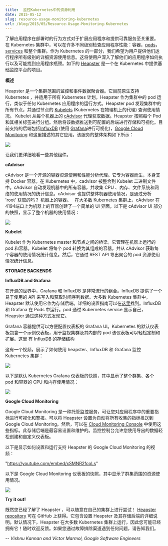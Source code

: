 ```yaml
---
title:  监控Kubernetes中的资源利用
date: 2015-05-12
slug: resource-usage-monitoring-kubernetes
url: /blog/2015/05/Resource-Usage-Monitoring-Kubernetes
---
```


<!--
---
title:  Resource Usage Monitoring in Kubernetes
date: 2015-05-12
slug: resource-usage-monitoring-kubernetes
url: /blog/2015/05/Resource-Usage-Monitoring-Kubernetes
---
-->

<!--
Understanding how an application behaves when deployed is crucial to scaling the application and providing a reliable service. In a Kubernetes cluster, application performance can be examined at many different levels: containers, [pods](http://kubernetes.io/docs/user-guide/pods), [services](http://kubernetes.io/docs/user-guide/services), and whole clusters. As part of Kubernetes we want to provide users with detailed resource usage information about their running applications at all these levels. This will give users deep insights into how their applications are performing and where possible application bottlenecks may be found. In comes [Heapster](https://github.com/kubernetes/heapster), a project meant to provide a base monitoring platform on Kubernetes.  
-->

了解应用程序在部署时的行为方式对于扩展应用程序和提供可靠服务至关重要。 在 Kubernetes 集群中，可以在许多不同级别检查应用程序性能：容器，[pods](http://kubernetes.io/docs/user-guide/pods)，[services](http://kubernetes.io/docs/user-guide/services) 和整个集群。作为 Kubernetes 的一部分，我们希望为用户提供他们运行程序所有级别的详细资源使用信息。这将使用户深入了解他们的应用程序如何执行以及可能找到应用程序瓶颈。如下的 [Heapster](https://github.com/kubernetes/heapster) 是一个在 Kubernetes 中提供基础监控平台的项目。


<!--
**Overview**  


Heapster is a cluster-wide aggregator of monitoring and event data. It currently supports Kubernetes natively and works on all Kubernetes setups. Heapster runs as a pod in the cluster, similar to how any Kubernetes application would run. The Heapster pod discovers all nodes in the cluster and queries usage information from the nodes’ [Kubelets](https://github.com/kubernetes/kubernetes/blob/master/DESIGN.md#kubelet), the on-machine Kubernetes agent. The Kubelet itself fetches the data from [cAdvisor](https://github.com/google/cadvisor). Heapster groups the information by pod along with the relevant labels. This data is then pushed to a configurable backend for storage and visualization. Currently supported backends include [InfluxDB](http://influxdb.com/) (with [Grafana](http://grafana.org/) for visualization), [Google Cloud Monitoring](https://cloud.google.com/monitoring/) and many others described in more details here. The overall architecture of the service can be seen below:  
-->

**概述**

Heapster 是一个集群范围的监控和事件数据聚合器。它目前原生支持 Kubernetes ，并适用于所有 Kubernetes 计划。Heapster 作为集群中的 pod 运行，类似于任何 Kubernetes 应用程序的运行方式。Heapster pod 发现集群中的所有节点，并通过节点的 [Kubelets](https://github.com/kubernetes/kubernetes/blob/master/DESIGN.md#kubelet) (Kubernetes 在物理机上的代理) 查询使用情况。 Kubelet 从每个机器上的 [cAdvisor](https://github.com/google/cadvisor) 代理获取数据。Heapster 按照每个 Pod 和其相关标签进行分组。然后将该数据推送到可配置的后端进行存储和可视化。目前支持的后端包括[InfluxDB](http://influxdb.com/) (使用 [Grafana](http://grafana.org/)进行可视化)，[Google Cloud Monitoring](https://cloud.google.com/monitoring/) 和这里描述的其它应用。该服务的整体架构如下所示：

[![](https://2.bp.blogspot.com/-6Bu15356Zqk/V4mGINP8eOI/AAAAAAAAAmk/-RwvkJUt4rY2cmjqYFBmRo25FQQPRb27ACEw/s640/monitoring-architecture.png)](https://2.bp.blogspot.com/-6Bu15356Zqk/V4mGINP8eOI/AAAAAAAAAmk/-RwvkJUt4rY2cmjqYFBmRo25FQQPRb27ACEw/s1600/monitoring-architecture.png)

<!--
Let’s look at some of the other components in more detail.
-->

让我们更详细地看一些其他组件。

<!--
**cAdvisor**

cAdvisor is an open source container resource usage and performance analysis agent. It is purpose built for containers and supports Docker containers natively. In Kubernetes, cadvisor is integrated into the Kubelet binary. cAdvisor auto-discovers all containers in the machine and collects CPU, memory, filesystem, and network usage statistics. cAdvisor also provides the overall machine usage by analyzing the ‘root’? container on the machine.

On most Kubernetes clusters, cAdvisor exposes a simple UI for on-machine containers on port 4194. Here is a snapshot of part of cAdvisor’s UI that shows the overall machine usage:  
-->

**cAdvisor**

cAdvisor 是一个开源的容器资源使用和性能分析代理。它专为容器而生，本身支持 Docker 容器。在 Kubernetes 中，cadvisor 被整合到 Kubelet 二进制文件中。cAdvisor 自动发现机器中的所有容器，并收集 CPU 、内存、文件系统和网络的使用情况的统计信息。cAdvisor 也提供整体机器使用情况，是通过分析 'root' 获取的吗？ 机器上的容器。
 
在大多数 Kubernetes 集群上，cAdvisor 在4194端口上为机器上的容器创建了一个简单的 UI 界面。以下是 cAdvisor UI 部分的快照，显示了整个机器的使用情况：


[![](https://3.bp.blogspot.com/-V5KAfomW7Cg/V4mGH6OTKSI/AAAAAAAAAmo/EZHcG0afrs0606eTDMCryT6j6SoNzu3PgCEw/s400/cadvisor.png)](https://3.bp.blogspot.com/-V5KAfomW7Cg/V4mGH6OTKSI/AAAAAAAAAmo/EZHcG0afrs0606eTDMCryT6j6SoNzu3PgCEw/s1600/cadvisor.png)

<!--
**Kubelet**  

The Kubelet acts as a bridge between the Kubernetes master and the nodes. It manages the pods and containers running on a machine. Kubelet translates each pod into its constituent containers and fetches individual container usage statistics from cAdvisor. It then exposes the aggregated pod resource usage statistics via a REST API.

**STORAGE BACKENDS**

**InfluxDB and Grafana**
-->

**Kubelet**  

Kubelet 作为 Kubernetes master 和节点之间的桥梁。它管理在机器上运行的 pod 和容器。Kubelet 将每个 pod 转换为其组成的容器，并从 cAdvisor 获取每个容器的使用情况统计信息。然后，它通过 REST API 导出聚合的 pod 资源使用情况统计信息。

**STORAGE BACKENDS**

**InfluxDB and Grafana**

<!--
A Grafana setup with InfluxDB is a very popular combination for monitoring in the open source world. InfluxDB exposes an easy to use API to write and fetch time series data. Heapster is setup to use this storage backend by default on most Kubernetes clusters. A detailed setup guide can be found [here](https://github.com/kubernetes/heapster/blob/master/docs/influxdb.md). InfluxDB and Grafana run in Pods. The pod exposes itself as a Kubernetes service which is how Heapster discovers it.
-->

在开源的世界中，Grafana 和 InfluxDB 是非常流行的组合。InfluxDB 提供了一个易于使用的 API 来写入和获取时间序列数据。大多数 Kubernetes 集群中，Heapster 默认使用它作为存储后端。详细的设置指南可以在[这里](https://github.com/kubernetes/heapster/blob/master/docs/influxdb.md)找到。InfluxDB 和 Grafana 在 Pods 中运行。pod 通过 Kubernetes service 显示自己，Heapster 通过这种方式发现它。

<!--
The Grafana container serves Grafana’s UI which provides an easy to configure dashboard interface. The default dashboard for Kubernetes contains an example dashboard that monitors resource usage of the cluster and the pods inside of it. This dashboard can easily be customized and expanded. Take a look at the storage schema for InfluxDB [here](https://github.com/kubernetes/heapster/blob/master/docs/storage-schema.md#metrics).

Here is a video showing how to monitor a Kubernetes cluster using heapster, InfluxDB and Grafana:
-->

Grafana 容器提供可以方便配置仪表板的 Grafana UI。Kubernetes 的默认仪表板包含一个示例仪表板，用于监视集群及其内部的 pod 该仪表板可以轻松定制和扩展。[这里](https://github.com/kubernetes/heapster/blob/master/docs/storage-schema.md#metrics) 有 InfluxDB 的存储结构

这有一个视频，展示了如何使用 heapster、InfluxDB 和 Grafana 监控 Kubernetes 集群：


 [![](https://img.youtube.com/vi/SZgqjMrxo3g/0.jpg)](https://www.youtube.com/watch?SZgqjMrxo3g)

<!--
Here is a snapshot of the default Kubernetes Grafana dashboard that shows the CPU and Memory usage of the entire cluster, individual pods and containers:
-->

以下是默认 Kubernetes Grafana 仪表板的快照，其中显示了整个群集、各个 pod 和容器的 CPU 和内存使用情况：

[![](https://1.bp.blogspot.com/-lHMeU_4UnAk/V4mGHyrWkBI/AAAAAAAAAms/SvnncgJ7ieAduBqQzpI86oaboIkAKEpEQCEw/s640/influx.png)](https://1.bp.blogspot.com/-lHMeU_4UnAk/V4mGHyrWkBI/AAAAAAAAAms/SvnncgJ7ieAduBqQzpI86oaboIkAKEpEQCEw/s1600/influx.png)

**Google Cloud Monitoring**

<!--
Google Cloud Monitoring is a hosted monitoring service that allows you to visualize and alert on important metrics in your application. Heapster can be setup to automatically push all collected metrics to Google Cloud Monitoring. These metrics are then available in the [Cloud Monitoring Console](https://app.google.stackdriver.com/). This storage backend is the easiest to setup and maintain. The monitoring console allows you to easily create and customize dashboards using the exported data.

Here is a video showing how to setup and run a Google Cloud Monitoring backed Heapster:
"https://youtube.com/embed/xSMNR2fcoLs"
Here is a snapshot of the a Google Cloud Monitoring dashboard showing cluster-wide resource usage.
-->

Google Cloud Monitoring 是一种托管监控服务，可让您对应用程序中的重要指标进行可视化和警报。可以将 Heapster 设置为自动将所有收集的指标推送到 Google Cloud Monitoring。然后，可以在 [Cloud Monitoring Console](https://app.google.stackdriver.com/) 中使用这些指标。此存储后端是最容易设置和维护的。监控控制台允许您使用导出的数据轻松创建和自定义仪表板。

以下是显示如何设置和运行支持 Heapster 的 Google Cloud Monitoring  的视频：

"https://youtube.com/embed/xSMNR2fcoLs"

以下是 Google Cloud Monitoring 仪表板的快照，其中显示了群集范围的资源使用情况。

[![](https://2.bp.blogspot.com/-F2j3kYn3IoA/V4mGH3M-0gI/AAAAAAAAAmg/aoml93zPeKsKbTX1tN5sTtRRTw7dAKsxwCEw/s640/gcm.png)](https://2.bp.blogspot.com/-F2j3kYn3IoA/V4mGH3M-0gI/AAAAAAAAAmg/aoml93zPeKsKbTX1tN5sTtRRTw7dAKsxwCEw/s1600/gcm.png)

**Try it out!**

<!--
Now that you’ve learned a bit about Heapster, feel free to try it out on your own clusters! The [Heapster repository](https://github.com/kubernetes/heapster) is available on GitHub. It contains detailed instructions to setup Heapster and its storage backends. Heapster runs by default on most Kubernetes clusters, so you may already have it! Feedback is always welcome. Please let us know if you run into any issues via the troubleshooting channels.
-->

既然您已经了解了 Heapster ，可以随意在自己的集群上进行尝试！ [Heapster repository](https://github.com/kubernetes/heapster) 可在 GitHub 上获得。它包含设置 Heapster 及其存储后端的详细说明。默认情况下，Heapster 在大多数 Kubernetes 集群上运行，因此您可能已经拥有它！随时欢迎反馈。如果您通过故障排除渠道遇到任何问题，请告知我们。


_-- Vishnu Kannan and Victor Marmol, Google Software Engineers_
